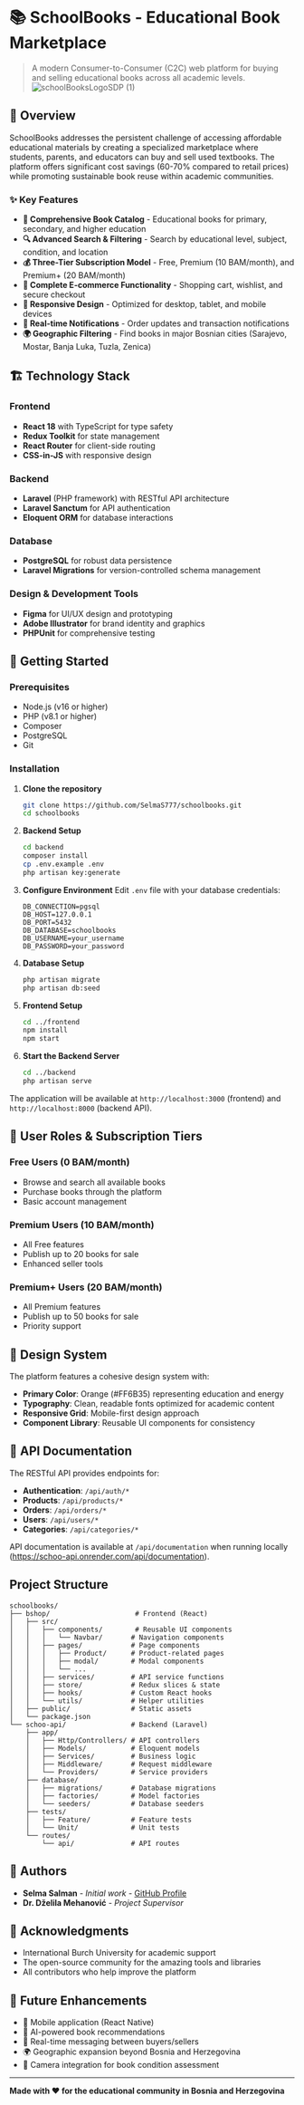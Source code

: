 # 📚 SchoolBooks - Educational Book Marketplace

> A modern Consumer-to-Consumer (C2C) web platform for buying and selling educational books across all academic levels.
![schoolBooksLogoSDP (1)](https://github.com/user-attachments/assets/edccade6-44ad-455c-89c5-f67eb64a94f0)



## 🎯 Overview

SchoolBooks addresses the persistent challenge of accessing affordable educational materials by creating a specialized marketplace where students, parents, and educators can buy and sell used textbooks. The platform offers significant cost savings (60-70% compared to retail prices) while promoting sustainable book reuse within academic communities.

### ✨ Key Features

- **📖 Comprehensive Book Catalog** - Educational books for primary, secondary, and higher education
- **🔍 Advanced Search & Filtering** - Search by educational level, subject, condition, and location
- **💰 Three-Tier Subscription Model** - Free, Premium (10 BAM/month), and Premium+ (20 BAM/month)
- **🛒 Complete E-commerce Functionality** - Shopping cart, wishlist, and secure checkout
- **📱 Responsive Design** - Optimized for desktop, tablet, and mobile devices
- **🔔 Real-time Notifications** - Order updates and transaction notifications
- **🌍 Geographic Filtering** - Find books in major Bosnian cities (Sarajevo, Mostar, Banja Luka, Tuzla, Zenica)

## 🏗️ Technology Stack

### Frontend
- **React 18** with TypeScript for type safety
- **Redux Toolkit** for state management
- **React Router** for client-side routing
- **CSS-in-JS** with responsive design

### Backend
- **Laravel** (PHP framework) with RESTful API architecture
- **Laravel Sanctum** for API authentication
- **Eloquent ORM** for database interactions

### Database
- **PostgreSQL** for robust data persistence
- **Laravel Migrations** for version-controlled schema management

### Design & Development Tools
- **Figma** for UI/UX design and prototyping
- **Adobe Illustrator** for brand identity and graphics
- **PHPUnit** for comprehensive testing

## 🚀 Getting Started

### Prerequisites

- Node.js (v16 or higher)
- PHP (v8.1 or higher)
- Composer
- PostgreSQL
- Git

### Installation

1. **Clone the repository**
   ```bash
   git clone https://github.com/SelmaS777/schoolbooks.git
   cd schoolbooks
   ```

2. **Backend Setup**
   ```bash
   cd backend
   composer install
   cp .env.example .env
   php artisan key:generate
   ```

3. **Configure Environment**
   Edit `.env` file with your database credentials:
   ```env
   DB_CONNECTION=pgsql
   DB_HOST=127.0.0.1
   DB_PORT=5432
   DB_DATABASE=schoolbooks
   DB_USERNAME=your_username
   DB_PASSWORD=your_password
   ```

4. **Database Setup**
   ```bash
   php artisan migrate
   php artisan db:seed
   ```

5. **Frontend Setup**
   ```bash
   cd ../frontend
   npm install
   npm start
   ```

6. **Start the Backend Server**
   ```bash
   cd ../backend
   php artisan serve
   ```

The application will be available at `http://localhost:3000` (frontend) and `http://localhost:8000` (backend API).

## 📖 User Roles & Subscription Tiers

### Free Users (0 BAM/month)
- Browse and search all available books
- Purchase books through the platform
- Basic account management

### Premium Users (10 BAM/month)
- All Free features
- Publish up to 20 books for sale
- Enhanced seller tools

### Premium+ Users (20 BAM/month)
- All Premium features
- Publish up to 50 books for sale
- Priority support

## 🎨 Design System

The platform features a cohesive design system with:
- **Primary Color**: Orange (#FF6B35) representing education and energy
- **Typography**: Clean, readable fonts optimized for academic content
- **Responsive Grid**: Mobile-first design approach
- **Component Library**: Reusable UI components for consistency

## 📱 API Documentation

The RESTful API provides endpoints for:

- **Authentication**: `/api/auth/*`
- **Products**: `/api/products/*`
- **Orders**: `/api/orders/*`
- **Users**: `/api/users/*`
- **Categories**: `/api/categories/*`

API documentation is available at `/api/documentation` when running locally (https://schoo-api.onrender.com/api/documentation).

## Project Structure

```
schoolbooks/
├── bshop/                     # Frontend (React)
│   ├── src/
│   │   ├── components/        # Reusable UI components
│   │   │   └── Navbar/       # Navigation components
│   │   ├── pages/            # Page components
│   │   │   ├── Product/      # Product-related pages
│   │   │   ├── modal/        # Modal components
│   │   │   └── ...
│   │   ├── services/         # API service functions
│   │   ├── store/            # Redux slices & state
│   │   ├── hooks/            # Custom React hooks
│   │   └── utils/            # Helper utilities
│   ├── public/               # Static assets
│   └── package.json
└── schoo-api/                # Backend (Laravel)
    ├── app/
    │   ├── Http/Controllers/ # API controllers
    │   ├── Models/           # Eloquent models
    │   ├── Services/         # Business logic
    │   ├── Middleware/       # Request middleware
    │   └── Providers/        # Service providers
    ├── database/
    │   ├── migrations/       # Database migrations
    │   ├── factories/        # Model factories
    │   └── seeders/          # Database seeders
    ├── tests/
    │   ├── Feature/          # Feature tests
    │   └── Unit/             # Unit tests
    └── routes/
        └── api/              # API routes
```

## 👥 Authors

- **Selma Salman** - *Initial work* - [GitHub Profile](https://github.com/SelmaS777)
- **Dr. Dželila Mehanović** - *Project Supervisor*

## 🙏 Acknowledgments

- International Burch University for academic support
- The open-source community for the amazing tools and libraries
- All contributors who help improve the platform

## 🔮 Future Enhancements

- 📱 Mobile application (React Native)
- 🤖 AI-powered book recommendations
- 💬 Real-time messaging between buyers/sellers
- 🌍 Geographic expansion beyond Bosnia and Herzegovina
- 📸 Camera integration for book condition assessment

---

**Made with ❤️ for the educational community in Bosnia and Herzegovina**

